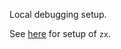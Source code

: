 <!-- SPDX-FileCopyrightText: Florian Wilhelm
SPDX-License-Identifier: MIT -->

Local debugging setup.

See [here](https://github.com/google/zx#install) for setup of `zx`.